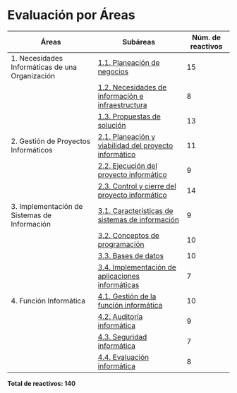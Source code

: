 # Evaluación por Áreas

| Áreas                                               | Subáreas                                                                                          | Núm. de reactivos |
|-----------------------------------------------------|---------------------------------------------------------------------------------------------------|-------------------|
| 1. Necesidades Informáticas de una Organización     | [1.1. Planeación de negocios](./1.1_planeacion_negocios.md)                                        | 15                |
|                                                     | [1.2. Necesidades de información e infraestructura](./1.2_necesidades_informacion_infraestructura.md) | 8                 |
|                                                     | [1.3. Propuestas de solución](./1.3_propuestas_solucion.md)                                        | 13                |
| 2. Gestión de Proyectos Informáticos                | [2.1. Planeación y viabilidad del proyecto informático](./2.1_planeacion_viabilidad_proyecto.md)   | 11                |
|                                                     | [2.2. Ejecución del proyecto informático](./2.2_ejecucion_proyecto.md)                            | 9                 |
|                                                     | [2.3. Control y cierre del proyecto informático](./2.3_control_cierre_proyecto.md)                | 14                |
| 3. Implementación de Sistemas de Información        | [3.1. Características de sistemas de información](./3.1_caracteristicas_sistemas.md)               | 9                 |
|                                                     | [3.2. Conceptos de programación](./3.2_conceptos_programacion.md)                                 | 10                |
|                                                     | [3.3. Bases de datos](./3.3_bases_datos.md)                                                       | 10                |
|                                                     | [3.4. Implementación de aplicaciones informáticas](./3.4_implementacion_aplicaciones.md)           | 7                 |
| 4. Función Informática                              | [4.1. Gestión de la función informática](./4.1_gestion_funcion_informatica.md)                     | 10                |
|                                                     | [4.2. Auditoría informática](./4.2_auditoria_informatica.md)                                      | 9                 |
|                                                     | [4.3. Seguridad informática](./4.3_seguridad_informatica.md)                                      | 7                 |
|                                                     | [4.4. Evaluación informática](./4.4_evaluacion_informatica.md)                                    | 8                 |

**Total de reactivos: 140**
